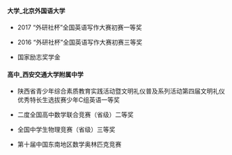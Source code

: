 #### 大学_北京外国语大学

- 2017 “外研社杯”全国英语写作大赛初赛一等奖
[](pic/c_c_October-2017.jpg)

- 2016 “外研社杯”全国英语写作大赛初赛三等奖
[](pic/c_c_November-2016.jpg)

- 国家励志奖学金
[](pic/c_c_December-2016.jpg)


#### 高中_西安交通大学附属中学
- 陕西省青少年综合素质教育实践活动暨文明礼仪普及系列活动第四届文明礼仪优秀特长生选拔赛少年C组英语一等奖
[](pic/c_s_March-2013.jpg)

- 二度全国高中数学联合竞赛（省级）二等奖
[](pic/c_s_October-2013.jpg)
[](pic/c_s_September-2014.jpg)

- 全国中学生物理竞赛（省级）三等奖
[](pic/c_s_November-2014.jpg)

- 第十届中国东南地区数学奥林匹克竞赛
[](pic/c_s_July-2013.jpg)
